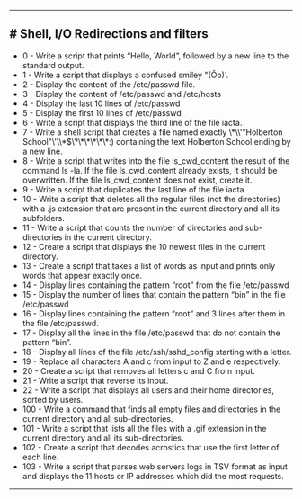 <hr>
<h2># Shell, I/O Redirections and filters</h2>
<ul>
<li> 0 - Write a script that prints “Hello, World”, followed by a new line to the standard output.</li>
<li> 1 - Write a script that displays a confused smiley "(Ôo)'.</li>
<li> 2 - Display the content of the /etc/passwd file.</li>
<li> 3 - Display the content of /etc/passwd and /etc/hosts</li>
<li> 4 - Display the last 10 lines of /etc/passwd</li>
<li> 5 - Display the first 10 lines of /etc/passwd</li>
<li> 6 - Write a script that displays the third line of the file iacta.</li>
<li> 7 - Write a shell script that creates a file named exactly \*\\'"Holberton School"\'\\*$\?\*\*\*\*\*:) containing the text Holberton School ending by a new line.</li>
<li> 8 - Write a script that writes into the file ls_cwd_content the result of the command ls -la. If the file ls_cwd_content already exists, it should be overwritten. If the file ls_cwd_content does not exist, create it.</li>
<li> 9 - Write a script that duplicates the last line of the file iacta</li>
<li> 10 - Write a script that deletes all the regular files (not the directories) with a .js extension that are present in the current directory and all its subfolders.</li>
<li> 11 - Write a script that counts the number of directories and sub-directories in the current directory.</li>
<li> 12 - Create a script that displays the 10 newest files in the current directory.</li>
<li> 13 - Create a script that takes a list of words as input and prints only words that appear exactly once.</li>
<li> 14 - Display lines containing the pattern “root” from the file /etc/passwd</li>
<li> 15 - Display the number of lines that contain the pattern “bin” in the file /etc/passwd</li>
<li> 16 - Display lines containing the pattern “root” and 3 lines after them in the file /etc/passwd.</li>
<li> 17 - Display all the lines in the file /etc/passwd that do not contain the pattern “bin”.</li>
<li> 18 - Display all lines of the file /etc/ssh/sshd_config starting with a letter.</li>
<li> 19 - Replace all characters A and c from input to Z and e respectively.</li>
<li> 20 - Create a script that removes all letters c and C from input.</li>
<li> 21 - Write a script that reverse its input.</li>
<li> 22 - Write a script that displays all users and their home directories, sorted by users.</li>
<li> 100 - Write a command that finds all empty files and directories in the current directory and all sub-directories.</li>
<li> 101 - Write a script that lists all the files with a .gif extension in the current directory and all its sub-directories.</li>
<li> 102 - Create a script that decodes acrostics that use the first letter of each line.</li>
<li> 103 - Write a script that parses web servers logs in TSV format as input and displays the 11 hosts or IP addresses which did the most requests.</li>
</ul>
<hr>